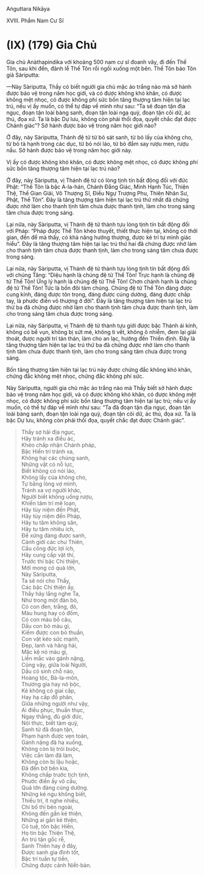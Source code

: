 Aṅguttara Nikāya

XVIII. Phẩm Nam Cư Sĩ

# (IX) (179) Gia Chủ

Gia chủ Anàthapindika với khoảng 500 nam cư sĩ đoanh vây, đi đến Thế Tôn, sau khi đến, đảnh lễ Thế Tôn rồi ngồi xuống một bên. Thế Tôn bảo Tôn giả Sàriputta:

—Này Sàriputta, Thầy có biết người gia chủ mặc áo trắng nào mà sở hành được bảo vệ trong năm học giới, và có được không khó khăn, có được không mệt nhọc, có được không phí sức bốn tăng thượng tâm hiện tại lạc trú, nếu vị ấy muốn, có thể tự đáp về mình như sau: “Ta sẽ đoạn tận địa ngục, đoạn tận loài bàng sanh, đoạn tận loài ngạ quỷ, đoạn tận cõi dữ, ác thú, đọa xứ. Ta là bậc Dự lưu, không còn phải thối đọa, quyết chắc đạt được Chánh giác”? Sở hành được bảo vệ trong năm học giới nào?

Ở đây, này Sàriputta, Thánh đệ tử từ bỏ sát sanh, từ bỏ lấy của không cho, từ bỏ tà hạnh trong các dục, từ bỏ nói láo, từ bỏ đắm say rượu men, rượu nấu. Sở hành được bảo vệ trong năm học giới này.

Vị ấy có được không khó khăn, có được không mệt nhọc, có được không phí sức bốn tăng thượng tâm hiện tại lạc trú nào?

Ở đây, này Sàriputta, vị Thánh đệ tử có lòng tịnh tín bất động đối với đức Phật: “Thế Tôn là bậc A-la-hán, Chánh Ðẳng Giác, Minh Hạnh Túc, Thiện Thệ, Thế Gian Giải, Vô Thượng Sĩ, Ðiều Ngự Trượng Phu, Thiên Nhân Sư, Phật, Thế Tôn”. Ðây là tăng thượng tâm hiện tại lạc trú thứ nhất đã chứng được nhờ làm cho thanh tịnh tâm chưa được thanh tịnh, làm cho trong sáng tâm chưa được trong sáng.

Lại nữa, này Sàriputta, vị Thánh đệ tử thành tựu lòng tịnh tín bất động đối với Pháp: “Pháp được Thế Tôn khéo thuyết, thiết thực hiện tại, không có thời gian, đến để mà thấy, có khả năng hướng thượng, được kẻ trí tự mình giác hiểu”. Ðây là tăng thượng tâm hiện tại lạc trú thứ hai đã chứng được nhờ làm cho thanh tịnh tâm chưa được thanh tịnh, làm cho trong sáng tâm chưa được trong sáng.

Lại nữa, này Sàriputta, vị Thánh đệ tử thành tựu lòng tịnh tín bất động đối với chúng Tăng: “Diệu hạnh là chúng đệ tử Thế Tôn! Trực hạnh là chúng đệ tử Thế Tôn! Ứng lý hạnh là chúng đệ tử Thế Tôn! Chơn chánh hạnh là chúng đệ tử Thế Tôn! Tức là bốn đôi tám chúng. Chúng đệ tử Thế Tôn đáng được cung kính, đáng được tôn trọng, đáng được cúng dường, đáng được chắp tay, là phước điền vô thượng ở đời”. Ðây là tăng thượng tâm hiện tại lạc trú thứ ba đã chứng được nhờ làm cho thanh tịnh tâm chưa được thanh tịnh, làm cho trong sáng tâm chưa được trong sáng.

Lại nữa, này Sàriputta, vị Thánh đệ tử thành tựu giới được bậc Thánh ái kính, không có bể vụn, không bị sứt mẻ, không tì vết, không ô nhiễm, đem lại giải thoát, được người trí tán thán, làm cho an lạc, hướng đến Thiền định. Ðây là tăng thượng tâm hiện tại lạc trú thứ ba đã chứng được nhờ làm cho thanh tịnh tâm chưa được thanh tịnh, làm cho trong sáng tâm chưa được trong sáng.

Bốn tăng thượng tâm hiện tại lạc trú này được chứng đắc không khó khăn, chứng đắc không mệt nhọc, chứng đắc không phí sức.

Này Sàriputta, người gia chủ mặc áo trắng nào mà Thầy biết sở hành được bảo vệ trong năm học giới, và có được không khó khăn, có được không mệt nhọc, có được không phí sức bốn tăng thượng tâm hiện tại lạc trú; nếu vị ấy muốn, có thể tự đáp về mình như sau: “Ta đã đoạn tận địa ngục, đoạn tận loài bàng sanh, đoạn tận loài ngạ quỷ, đoạn tận cõi dữ, ác thú, đọa xứ. Ta là bậc Dự lưu, không còn phải thối đọa, quyết chắc đạt được Chánh giác”.

> Thấy sợ hãi địa ngục,  
> Hãy tránh xa điều ác,  
> Khéo chấp nhận Chánh pháp,  
> Bậc Hiền trí tránh xa,  
> Không hại các chúng sanh,  
> Những vật có nỗ lực,  
> Biết không có nói láo,  
> Không lấy của không cho,  
> Tự bằng lòng vợ mình,  
> Tránh xa vợ người khác,  
> Người biết không uống rượu,  
> Khiến tâm trí mê loạn,  
> Hãy tùy niệm đến Phật,  
> Hãy tùy niệm đến Pháp,  
> Hãy tu tâm không sân,  
> Hãy tu tâm nhiêu ích,  
> Ðể xứng đáng được sanh,  
> Cảnh giới các chư Thiên,  
> Cầu công đức lợi ích,  
> Hãy cung cấp vật thí,  
> Trước thí bậc Chí thiện,  
> Mới mong có quả lớn,  
> Này Sàriputta,  
> Ta sẽ nói cho Thầy,  
> Các bậc Chí thiện ấy,  
> Thầy hãy lắng nghe Ta,  
> Như trong một đàn bò,  
> Có con đen, trắng, đỏ,  
> Màu hung hay có đốm,  
> Có con màu bồ câu,  
> Dầu con bò màu gì,  
> Kiếm được con bò thuần,  
> Con vật kéo sức mạnh,  
> Ðẹp, lanh và hăng hái,  
> Mặc kệ nó màu gì,  
> Liền mắc vào gánh nặng,  
> Cũng vậy, giữa loài Người,  
> Dầu có sinh chỗ nào,  
> Hoàng tộc, Bà-la-môn,  
> Thương gia hay nô bộc,  
> Kẻ không có giai cấp,  
> Hay hạ cấp đổ phân,  
> Giữa những người như vậy,  
> Ai điều phục, thuần thục,  
> Ngay thẳng, đủ giới đức,  
> Nói thực, biết tàm quý,  
> Sanh tử đã đoạn tận,  
> Phạm hạnh được vẹn toàn,  
> Gánh nặng đã hạ xuống,  
> Không còn bị trói buộc,  
> Việc cần làm đã làm,  
> Không còn bị lậu hoặc,  
> Ðã đến bờ bên kia,  
> Không chấp trước tịch tịnh,  
> Phước điền ấy vô cấu,  
> Quả lớn đáng cúng dường.  
> Những kẻ ngu không biết,  
> Thiếu trí, ít nghe nhiều,  
> Chỉ bố thí bên ngoài,  
> Không đến gần kẻ thiện,  
> Những ai gần kẻ thiện,  
> Có tuệ, tôn bậc Hiền,  
> Họ tin bậc Thiện Thệ,  
> An trú tận gốc rễ,  
> Sanh Thiên hay ở đây,  
> Ðược sanh gia đình tốt,  
> Bậc trí tuần tự tiến,  
> Chứng được cảnh Niết-bàn.

